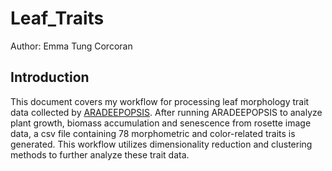 # Leaf_Traits
Author: Emma Tung Corcoran

## Introduction
This document covers my workflow for processing leaf morphology trait data collected by [ARADEEPOPSIS](https://github.com/Gregor-Mendel-Institute/aradeepopsis). After running ARADEEPOPSIS to analyze plant growth, biomass accumulation and senescence from rosette image data, a csv file containing 78 morphometric and color-related traits is generated. This workflow utilizes dimensionality reduction and clustering methods to further analyze these trait data.
